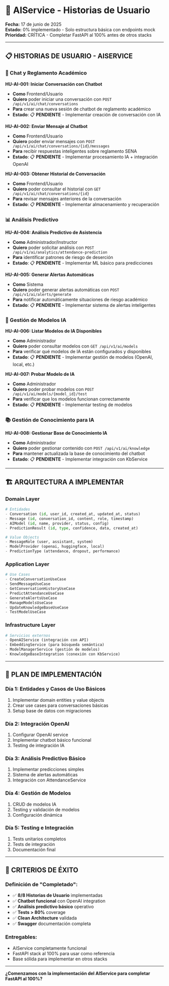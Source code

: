 # 🤖 AIService - Historias de Usuario

**Fecha:** 17 de junio de 2025  
**Estado:** 0% implementado - Solo estructura básica con endpoints mock  
**Prioridad:** CRÍTICA - Completar FastAPI al 100% antes de otros stacks

---

## 📋 **HISTORIAS DE USUARIO - AISERVICE**

### **🤖 Chat y Reglamento Académico**

**HU-AI-001: Iniciar Conversación con Chatbot**

- **Como** Frontend/Usuario
- **Quiero** poder iniciar una conversación con `POST /api/v1/ai/chat/conversations`
- **Para** crear una nueva sesión de chatbot de reglamento académico
- **Estado**: 📋 **PENDIENTE** - Implementar creación de conversación con IA

**HU-AI-002: Enviar Mensaje al Chatbot**

- **Como** Frontend/Usuario
- **Quiero** poder enviar mensajes con `POST /api/v1/ai/chat/conversations/{id}/messages`
- **Para** recibir respuestas inteligentes sobre reglamento SENA
- **Estado**: 📋 **PENDIENTE** - Implementar procesamiento IA + integración OpenAI

**HU-AI-003: Obtener Historial de Conversación**

- **Como** Frontend/Usuario
- **Quiero** poder consultar el historial con `GET /api/v1/ai/chat/conversations/{id}`
- **Para** revisar mensajes anteriores de la conversación
- **Estado**: 📋 **PENDIENTE** - Implementar almacenamiento y recuperación

### **📊 Análisis Predictivo**

**HU-AI-004: Análisis Predictivo de Asistencia**

- **Como** Administrador/Instructor
- **Quiero** poder solicitar análisis con `POST /api/v1/ai/analytics/attendance-prediction`
- **Para** identificar patrones de riesgo de deserción
- **Estado**: 📋 **PENDIENTE** - Implementar ML básico para predicciones

**HU-AI-005: Generar Alertas Automáticas**

- **Como** Sistema
- **Quiero** poder generar alertas automáticas con `POST /api/v1/ai/alerts/generate`
- **Para** notificar automáticamente situaciones de riesgo académico
- **Estado**: 📋 **PENDIENTE** - Implementar sistema de alertas inteligentes

### **🎯 Gestión de Modelos IA**

**HU-AI-006: Listar Modelos de IA Disponibles**

- **Como** Administrador
- **Quiero** poder consultar modelos con `GET /api/v1/ai/models`
- **Para** verificar qué modelos de IA están configurados y disponibles
- **Estado**: 📋 **PENDIENTE** - Implementar gestión de modelos (OpenAI, local, etc.)

**HU-AI-007: Probar Modelo de IA**

- **Como** Administrador
- **Quiero** poder probar modelos con `POST /api/v1/ai/models/{model_id}/test`
- **Para** verificar que los modelos funcionan correctamente
- **Estado**: 📋 **PENDIENTE** - Implementar testing de modelos

### **📚 Gestión de Conocimiento para IA**

**HU-AI-008: Gestionar Base de Conocimiento IA**

- **Como** Administrador
- **Quiero** poder gestionar contenido con `POST /api/v1/ai/knowledge`
- **Para** mantener actualizada la base de conocimiento del chatbot
- **Estado**: 📋 **PENDIENTE** - Implementar integración con KbService

---

## 🏗️ **ARQUITECTURA A IMPLEMENTAR**

### **Domain Layer**

```python
# Entidades
- Conversation (id, user_id, created_at, updated_at, status)
- Message (id, conversation_id, content, role, timestamp)
- AIModel (id, name, provider, status, config)
- PredictionResult (id, type, confidence, data, created_at)

# Value Objects
- MessageRole (user, assistant, system)
- ModelProvider (openai, huggingface, local)
- PredictionType (attendance, dropout, performance)
```

### **Application Layer**

```python
# Use Cases
- CreateConversationUseCase
- SendMessageUseCase
- GetConversationHistoryUseCase
- PredictAttendanceUseCase
- GenerateAlertsUseCase
- ManageModelsUseCase
- UpdateKnowledgeBaseUseCase
- TestModelUseCase
```

### **Infrastructure Layer**

```python
# Servicios externos
- OpenAIService (integración con API)
- EmbeddingService (para búsqueda semántica)
- ModelManagerService (gestión de modelos)
- KnowledgeBaseIntegration (conexión con KbService)
```

---

## 🚀 **PLAN DE IMPLEMENTACIÓN**

### **Día 1: Entidades y Casos de Uso Básicos**

1. Implementar domain entities y value objects
2. Crear use cases para conversaciones básicas
3. Setup base de datos con migraciones

### **Día 2: Integración OpenAI**

1. Configurar OpenAI service
2. Implementar chatbot básico funcional
3. Testing de integración IA

### **Día 3: Análisis Predictivo Básico**

1. Implementar predicciones simples
2. Sistema de alertas automáticas
3. Integración con AttendanceService

### **Día 4: Gestión de Modelos**

1. CRUD de modelos IA
2. Testing y validación de modelos
3. Configuración dinámica

### **Día 5: Testing e Integración**

1. Tests unitarios completos
2. Tests de integración
3. Documentación final

---

## 🎯 **CRITERIOS DE ÉXITO**

### **Definición de "Completado":**

- ✅ **8/8 Historias de Usuario** implementadas
- ✅ **Chatbot funcional** con OpenAI integration
- ✅ **Análisis predictivo básico** operativo
- ✅ **Tests > 80%** coverage
- ✅ **Clean Architecture** validada
- ✅ **Swagger** documentación completa

### **Entregables:**

- AIService completamente funcional
- FastAPI stack al 100% para usar como referencia
- Base sólida para implementar en otros stacks

---

**¿Comenzamos con la implementación del AIService para completar FastAPI al 100%?**
